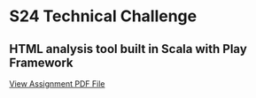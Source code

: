 # S24 Technical Challenge
## HTML analysis tool built in Scala with Play Framework
[View Assignment PDF File](../Learning%20Projects/S24_TechChallenge/Code_Challenge_Scout24.pdf)
